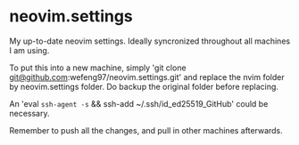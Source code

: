 # neovim.settings
My up-to-date neovim settings. Ideally syncronized throughout all machines I am using.

To put this into a new machine, simply 'git clone git@github.com:wefeng97/neovim.settings.git' and replace the nvim folder by neovim.settings folder. Do backup the original folder before replacing.

An 'eval `ssh-agent -s` && ssh-add ~/.ssh/id_ed25519_GitHub' could be necessary. 

Remember to push all the changes, and pull in other machines afterwards.
